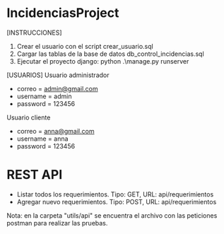 # IncidenciasProject
[INSTRUCCIONES]

1. Crear el usuario con el script crear_usuario.sql
2. Cargar las tablas de la base de datos db_control_incidencias.sql
3. Ejecutar el proyecto django: python .\manage.py runserver

[USUARIOS]
Usuario administrador
- correo = admin@gmail.com
- username = admin
- password = 123456

Usuario cliente
- correo = anna@gmail.com
- username = anna
- password = 123456

# REST API
- Listar todos los requerimientos. Tipo: GET, URL: api/requerimientos
- Agregar nuevo requerimientos. Tipo: POST, URL: api/requerimientos

Nota: en la carpeta "utils/api" se encuentra el archivo con las peticiones postman para realizar las pruebas.
